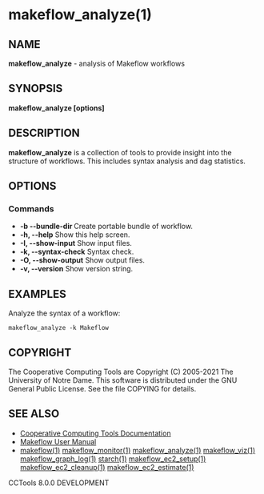 






















# makeflow_analyze(1)

## NAME
**makeflow_analyze** - analysis of Makeflow workflows

## SYNOPSIS
****makeflow_analyze [options] <dagfile>****

## DESCRIPTION

**makeflow_analyze** is a collection of tools to provide insight into the structure of workflows. This includes syntax analysis and dag statistics.

## OPTIONS
### Commands

- **-b --bundle-dir <directory>** Create portable bundle of workflow.
- **-h, --help** Show this help screen.
- **-I, --show-input** Show input files.
- **-k, --syntax-check** Syntax check.
- **-O, --show-output** Show output files.
- **-v, --version** Show version string.


## EXAMPLES

Analyze the syntax of a workflow:
```
makeflow_analyze -k Makeflow
```

## COPYRIGHT

The Cooperative Computing Tools are Copyright (C) 2005-2021 The University of Notre Dame.  This software is distributed under the GNU General Public License.  See the file COPYING for details.

## SEE ALSO


- [Cooperative Computing Tools Documentation]("../index.html")
- [Makeflow User Manual]("../makeflow.html")
- [makeflow(1)](makeflow.md) [makeflow_monitor(1)](makeflow_monitor.md) [makeflow_analyze(1)](makeflow_analyze.md) [makeflow_viz(1)](makeflow_viz.md) [makeflow_graph_log(1)](makeflow_graph_log.md) [starch(1)](starch.md) [makeflow_ec2_setup(1)](makeflow_ec2_setup.md) [makeflow_ec2_cleanup(1)](makeflow_ec2_cleanup.md) [makeflow_ec2_estimate(1)](makeflow_ec2_estimate.md)


CCTools 8.0.0 DEVELOPMENT
